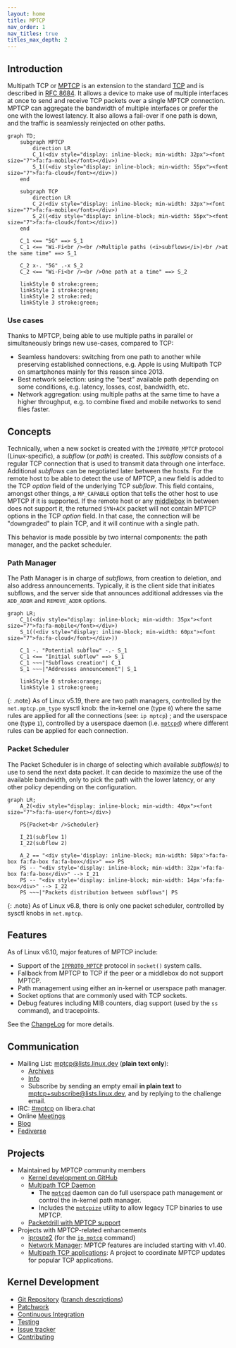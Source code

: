 ```yaml
---
layout: home
title: MPTCP
nav_order: 1
nav_titles: true
titles_max_depth: 2
---
```


## Introduction

Multipath TCP or [MPTCP](https://en.wikipedia.org/wiki/Multipath_TCP) is an
extension to the standard
[TCP](https://en.wikipedia.org/wiki/Transmission_Control_Protocol) and is
described in [RFC 8684](https://www.rfc-editor.org/rfc/rfc8684.html). It allows
a device to make use of multiple interfaces at once to send and receive TCP
packets over a single MPTCP connection. MPTCP can aggregate the bandwidth of
multiple interfaces or prefer the one with the lowest latency. It also allows a
fail-over if one path is down, and the traffic is seamlessly reinjected on other
paths.

```mermaid
graph TD;
    subgraph MPTCP
        direction LR
        C_1(<div style="display: inline-block; min-width: 32px"><font size="7">fa:fa-mobile</font></div>)
        S_1((<div style="display: inline-block; min-width: 55px"><font size="7">fa:fa-cloud</font></div>))
    end

    subgraph TCP
        direction LR
        C_2(<div style="display: inline-block; min-width: 32px"><font size="7">fa:fa-mobile</font></div>)
        S_2((<div style="display: inline-block; min-width: 55px"><font size="7">fa:fa-cloud</font></div>))
    end

    C_1 <== "5G" ==> S_1
    C_1 <== "Wi-Fi<br /><br />Multiple paths (<i>subflows</i>)<br />at the same time" ==> S_1

    C_2 x-. "5G" .-x S_2
    C_2 <== "Wi-Fi<br /><br />One path at a time" ==> S_2

    linkStyle 0 stroke:green;
    linkStyle 1 stroke:green;
    linkStyle 2 stroke:red;
    linkStyle 3 stroke:green;
```

### Use cases

Thanks to MPTCP, being able to use multiple paths in parallel or simultaneously
brings new use-cases, compared to TCP:

- Seamless handovers: switching from one path to another while preserving
  established connections, e.g. Apple is using Multipath TCP on smartphones
  mainly for this reason since 2013.
- Best network selection: using the "best" available path depending on some
  conditions, e.g. latency, losses, cost, bandwidth, etc.
- Network aggregation: using multiple paths at the same time to have a higher
  throughput, e.g. to combine fixed and mobile networks to send files faster.


## Concepts

Technically, when a new socket is created with the `IPPROTO_MPTCP` protocol
(Linux-specific), a *subflow* (or *path*) is created. This *subflow* consists of
a regular TCP connection that is used to transmit data through one interface.
Additional *subflows* can be negotiated later between the hosts. For the remote
host to be able to detect the use of MPTCP, a new field is added to the TCP
*option* field of the underlying TCP *subflow*. This field contains, amongst
other things, a `MP_CAPABLE` option that tells the other host to use MPTCP if it
is supported. If the remote host or any
[middlebox](https://en.wikipedia.org/wiki/Middlebox) in between does not support
it, the returned `SYN+ACK` packet will not contain MPTCP options in the TCP
*option* field. In that case, the connection will be "downgraded" to plain TCP,
and it will continue with a single path.

This behavior is made possible by two internal components: the path manager, and
the packet scheduler.

### Path Manager

The Path Manager is in charge of *subflows*, from creation to deletion, and also
address announcements. Typically, it is the client side that initiates subflows,
and the server side that announces additional addresses via the `ADD_ADDR` and
`REMOVE_ADDR` options.

```mermaid
graph LR;
    C_1(<div style="display: inline-block; min-width: 35px"><font size="7">fa:fa-mobile</font></div>)
    S_1((<div style="display: inline-block; min-width: 60px"><font size="7">fa:fa-cloud</font></div>))

    C_1 -. "Potential subflow" -.- S_1
    C_1 <== "Initial subflow" ==> S_1
    C_1 ~~~|"Subflows creation"| C_1
    S_1 ~~~|"Addresses announcement"| S_1

    linkStyle 0 stroke:orange;
    linkStyle 1 stroke:green;
```

{: .note}
As of Linux v5.19, there are two path managers, controlled by the `net.mptcp.pm_type`
sysctl knob: the in-kernel one (type `0`) where the same rules are applied for
all the connections (see: `ip mptcp`) ; and the userspace one (type `1`),
controlled by a userspace daemon (i.e. [`mptcpd`](https://mptcpd.mptcp.dev/))
where different rules can be applied for each connection.

### Packet Scheduler

The Packet Scheduler is in charge of selecting which available *subflow(s)* to
use to send the next data packet. It can decide to maximize the use of the
available bandwidth, only to pick the path with the lower latency, or any other
policy depending on the configuration.

```mermaid
graph LR;
    A_2(<div style="display: inline-block; min-width: 40px"><font size="7">fa:fa-user</font></div>)

    PS{Packet<br />Scheduler}

    I_21(subflow 1)
    I_22(subflow 2)

    A_2 == "<div style='display: inline-block; min-width: 50px'>fa:fa-box fa:fa-box fa:fa-box</div>" ==> PS
    PS -- "<div style='display: inline-block; min-width: 32px'>fa:fa-box fa:fa-box</div>" --> I_21
    PS -- "<div style='display: inline-block; min-width: 14px'>fa:fa-box</div>" --> I_22
    PS ~~~|"Packets distribution between subflows"| PS
```

{: .note}
As of Linux v6.8, there is only one packet scheduler, controlled by sysctl knobs
in `net.mptcp`.


## Features

As of Linux v6.10, major features of MPTCP include:

* Support of the [`IPPROTO_MPTCP`](implementation.html) protocol in `socket()`
  system calls.
* Fallback from MPTCP to TCP if the peer or a middlebox do not support MPTCP.
* Path management using either an in-kernel or userspace path manager.
* Socket options that are commonly used with TCP sockets.
* Debug features including MIB counters, diag support (used by the `ss`
  command), and tracepoints.

See the
[ChangeLog](https://github.com/multipath-tcp/mptcp_net-next/wiki/#changelog)
for more details.


## Communication

* Mailing List: [mptcp@lists.linux.dev](mailto:mptcp@lists.linux.dev) (**plain
  text only**):
  * [Archives](https://lore.kernel.org/mptcp)
  * [Info](https://subspace.kernel.org/lists.linux.dev.html)
  * Subscribe by sending an empty email **in plain text** to
    [mptcp+subscribe@lists.linux.dev](mailto:mptcp+subscribe@lists.linux.dev),
    and by replying to the challenge email.
* IRC: [#mptcp](https://web.libera.chat/?nick=mptcp-dev-guest?#mptcp) on libera.chat
* Online [Meetings](https://github.com/multipath-tcp/mptcp_net-next/wiki/Meetings)
* [Blog](https://blog.mptcp.dev)
* [Fediverse <i class="fa-brands fa-mastodon"></i>](https://social.kernel.org/mptcp)


## Projects

* Maintained by MPTCP community members
  * [Kernel development on GitHub](https://github.com/multipath-tcp/mptcp_net-next/)
  * [Multipath TCP Daemon](https://github.com/multipath-tcp/mptcpd)
    * The [`mptcpd`](https://www.mankier.com/8/mptcpd) daemon can do full
      userspace path management or control the in-kernel path manager.
    * Includes the [`mptcpize`](https://www.mankier.com/8/mptcpize) utility to
      allow legacy TCP binaries to use MPTCP.
  * [Packetdrill with MPTCP support](https://github.com/multipath-tcp/packetdrill)
* Projects with MPTCP-related enhancements
  * [iproute2](https://wiki.linuxfoundation.org/networking/iproute2) (for the
    [`ip mptcp`](https://www.mankier.com/8/ip-mptcp) command)
  * [Network Manager](https://networkmanager.dev): MPTCP features are included
    starting with v1.40.
  * [Multipath TCP applications](https://github.com/mptcp-apps/): A project to
    coordinate MPTCP updates for popular TCP applications.


## Kernel Development

* [Git Repository](https://github.com/multipath-tcp/mptcp_net-next.git)
  ([branch descriptions](https://github.com/multipath-tcp/mptcp_net-next/wiki/Git-Branches))
* [Patchwork](https://patchwork.kernel.org/project/mptcp/)
* [Continuous Integration](https://github.com/multipath-tcp/mptcp_net-next/wiki/CI)
* [Testing](https://github.com/multipath-tcp/mptcp_net-next/wiki/Testing)
* [Issue tracker](https://github.com/multipath-tcp/mptcp_net-next/issues)
* [Contributing](contributing.html)
